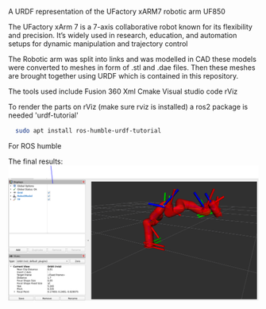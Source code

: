 A URDF representation of the UFactory xARM7 robotic arm UF850  

The UFactory xArm 7 is a 7-axis collaborative robot known for its flexibility and precision.
It’s widely used in research, education, and automation setups for dynamic manipulation and trajectory control

The Robotic arm was split into links and was modelled in CAD these models were converted to meshes in form of .stl and .dae files. 
Then these meshes are brought together using URDF which is contained in this repository.

The tools used include 
  Fusion 360
  Xml
  Cmake
  Visual studio code
  rViz

To render the parts on rViz (make sure rviz is installed) a ros2 package is needed 'urdf-tutorial'
```bash
  sudo apt install ros-humble-urdf-tutorial
```
For ROS humble 

The final results:
![alt text](image.png)
